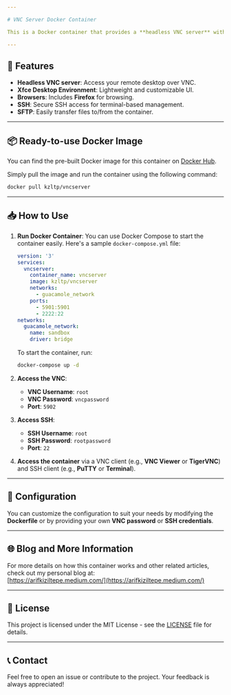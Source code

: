 ```yaml
---

# VNC Server Docker Container

This is a Docker container that provides a **headless VNC server** with an **Xfce desktop environment**, **Firefox**, and **SFTP** access. It is designed to allow users to remotely access a graphical desktop through VNC or SSH, and it is fully customizable.

---
```


## 🚀 Features

- **Headless VNC server**: Access your remote desktop over VNC.
- **Xfce Desktop Environment**: Lightweight and customizable UI.
- **Browsers**: Includes **Firefox** for browsing.
- **SSH**: Secure SSH access for terminal-based management.
- **SFTP**: Easily transfer files to/from the container.

---

## 📦 Ready-to-use Docker Image

You can find the pre-built Docker image for this container on [Docker Hub](https://hub.docker.com/r/kzltp/vncserver).

Simply pull the image and run the container using the following command:

```bash
docker pull kzltp/vncserver
```

---

## 📥 How to Use

1. **Run Docker Container**:
   You can use Docker Compose to start the container easily. Here's a sample `docker-compose.yml` file:

   ```yaml
   version: '3'
   services:
     vncserver:
       container_name: vncserver
       image: kzltp/vncserver
       networks:
         - guacamole_network
       ports:
         - 5901:5901
         - 2222:22
   networks:
     guacamole_network:
       name: sandbox
       driver: bridge
   ```

   To start the container, run:

   ```bash
   docker-compose up -d
   ```

2. **Access the VNC**:
   - **VNC Username**: `root`
   - **VNC Password**: `vncpassword`
   - **Port**: `5902`

3. **Access SSH**:
   - **SSH Username**: `root`
   - **SSH Password**: `rootpassword`
   - **Port**: `22`

4. **Access the container** via a VNC client (e.g., **VNC Viewer** or **TigerVNC**) and SSH client (e.g., **PuTTY** or **Terminal**).

---

## 📝 Configuration

You can customize the configuration to suit your needs by modifying the **Dockerfile** or by providing your own **VNC password** or **SSH credentials**.

---

## 🌐 Blog and More Information

For more details on how this container works and other related articles, check out my personal blog at:  
[https://arifkiziltepe.medium.com/](https://arifkiziltepe.medium.com/)

---

## 📝 License

This project is licensed under the MIT License - see the [LICENSE](LICENSE) file for details.

---

## 📞 Contact

Feel free to open an issue or contribute to the project. Your feedback is always appreciated!
